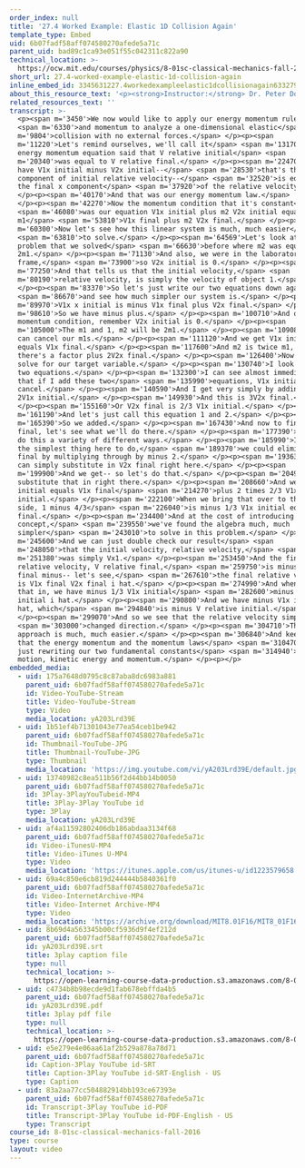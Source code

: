 ```yaml
---
order_index: null
title: '27.4 Worked Example: Elastic 1D Collision Again'
template_type: Embed
uid: 6b07fadf58aff074580270afede5a71c
parent_uid: bad89c1ca93e051f55c042311c822a90
technical_location: >-
  https://ocw.mit.edu/courses/physics/8-01sc-classical-mechanics-fall-2016/week-9-collision-theory/27.4-worked-example-elastic-1d-collision-again/27.4-worked-example-elastic-1d-collision-again
short_url: 27.4-worked-example-elastic-1d-collision-again
inline_embed_id: 3345631227.4workedexampleelastic1dcollisionagain6332795
about_this_resource_text: '<p><strong>Instructor:</strong> Dr. Peter Dourmashkin</p>'
related_resources_text: ''
transcript: >-
  <p><span m='3450'>We now would like to apply our energy momentum rule</span>
  <span m='6330'>and momentum to analyze a one-dimensional elastic</span> <span
  m='9804'>collision with no external forces.</span> </p><p><span
  m='11220'>Let's remind ourselves, we'll call it</span> <span m='13170'>the
  energy momentum equation said that V relative initial</span> <span
  m='20340'>was equal to V relative final.</span> </p><p><span m='22470'>So we
  have V1x initial minus V2x initial--</span> <span m='28530'>that's the x
  component of initial relative velocity--</span> <span m='32520'>is equal to
  the final x component</span> <span m='37920'>of the relative velocity.</span>
  </p><p><span m='40170'>And that was our energy momentum law.</span>
  </p><p><span m='42270'>Now the momentum condition that it's constant</span>
  <span m='46080'>was our equation V1x initial plus m2 V2x initial equals
  m1</span> <span m='53810'>V1x final plus m2 V2x final.</span> </p><p><span
  m='60300'>Now let's see how this linear system is much, much easier</span>
  <span m='63810'>to solve.</span> </p><p><span m='64569'>Let's look at the same
  problem that we solved</span> <span m='66630'>before where m2 was equal
  2m1.</span> </p><p><span m='71130'>And also, we were in the laboratory
  frame,</span> <span m='73900'>so V2x initial is 0.</span> </p><p><span
  m='77250'>And that tells us that the initial velocity,</span> <span
  m='80190'>relative velocity, is simply the velocity of object 1.</span>
  </p><p><span m='83370'>So let's just write our two equations down again</span>
  <span m='86670'>and see how much simpler our system is.</span> </p><p><span
  m='89970'>V1x x initial is minus V1x final plus V2x final.</span> </p><p><span
  m='98610'>So we have minus plus.</span> </p><p><span m='100710'>And our
  momentum condition, remember V2x initial is 0.</span> </p><p><span
  m='105000'>The m1 and 1, m2 will be 2m1.</span> </p><p><span m='109080'>So we
  can cancel our m1s.</span> </p><p><span m='111120'>And we get V1x initial
  equals V1x final.</span> </p><p><span m='117600'>And m2 is twice m1, so
  there's a factor plus 2V2x final.</span> </p><p><span m='126400'>Now I want to
  solve for our target variable.</span> </p><p><span m='130740'>I look at these
  two equations.</span> </p><p><span m='132300'>I can see almost immediately
  that if I add these two</span> <span m='135990'>equations, V1x initial will
  cancel.</span> </p><p><span m='140590'>And I get very simply by adding, we get
  2V1x initial.</span> </p><p><span m='149930'>And this is 3V2x final.</span>
  </p><p><span m='155160'>Or V2x final is 2/3 V1x initial.</span> </p><p><span
  m='161190'>And let's just call this equation 1 and 2.</span> </p><p><span
  m='165390'>So we added.</span> </p><p><span m='167430'>And now to find V1x
  final, let's see what we'll do there.</span> </p><p><span m='177390'>So we can
  do this a variety of different ways.</span> </p><p><span m='185990'>I think
  the simplest thing here to do,</span> <span m='189370'>we could eliminate V2x
  final by multiplying through by minus 2.</span> </p><p><span m='193630'>Or we
  can simply substitute in V2x final right here.</span> </p><p><span
  m='199900'>And we get-- so let's do that.</span> </p><p><span m='204970'>Let's
  substitute that in right there.</span> </p><p><span m='208660'>And we get V1x
  initial equals V1x final</span> <span m='214270'>plus 2 times 2/3 V1x
  initial.</span> </p><p><span m='222100'>When we bring that over to the other
  side, 1 minus 4/3</span> <span m='226040'>is minus 1/3 V1x initial equals V1x
  final.</span> </p><p><span m='234400'>And at the cost of introducing a new
  concept,</span> <span m='239550'>we've found the algebra much, much
  simpler</span> <span m='243010'>to solve in this problem.</span> </p><p><span
  m='245600'>And we can just double check our result</span> <span
  m='248050'>that the initial velocity, relative velocity,</span> <span
  m='251380'>was simply Vx1.</span> </p><p><span m='253450'>And the final
  relative velocity, V relative final,</span> <span m='259750'>is minus V1x
  final minus-- let's see,</span> <span m='267610'>the final relative velocity
  is V1x final V2x final i hat.</span> </p><p><span m='274990'>And when we put
  that in, we have minus 1/3 V1x initial</span> <span m='282600'>minus 2/3 V1x
  initial i hat.</span> </p><p><span m='290800'>And we have minus V1x initial i
  hat, which</span> <span m='294840'>is minus V relative initial.</span>
  </p><p><span m='299070'>And so we see that the relative velocity simply</span>
  <span m='303000'>changed direction.</span> </p><p><span m='304710'>This
  approach is much, much easier.</span> </p><p><span m='306840'>And keep in mind
  that the energy momentum and the momentum laws</span> <span m='310470'>are
  just rewriting our two fundamental constants</span> <span m='314940'>of
  motion, kinetic energy and momentum.</span> </p><p></p>
embedded_media:
  - uid: 175a7648d0795c8c87aba8dc6983a881
    parent_uid: 6b07fadf58aff074580270afede5a71c
    id: Video-YouTube-Stream
    title: Video-YouTube-Stream
    type: Video
    media_location: yA203Lrd39E
  - uid: 1b51ef4b71301043e77ea54ceb1be942
    parent_uid: 6b07fadf58aff074580270afede5a71c
    id: Thumbnail-YouTube-JPG
    title: Thumbnail-YouTube-JPG
    type: Thumbnail
    media_location: 'https://img.youtube.com/vi/yA203Lrd39E/default.jpg'
  - uid: 13740982c8ea511b56f2d44bb14b0050
    parent_uid: 6b07fadf58aff074580270afede5a71c
    id: 3Play-3PlayYouTubeid-MP4
    title: 3Play-3Play YouTube id
    type: 3Play
    media_location: yA203Lrd39E
  - uid: af4a11592802406db186abdaa3134f68
    parent_uid: 6b07fadf58aff074580270afede5a71c
    id: Video-iTunesU-MP4
    title: Video-iTunes U-MP4
    type: Video
    media_location: 'https://itunes.apple.com/us/itunes-u/id1223579658'
  - uid: 69a4c850e6cb819d244444b5840361f0
    parent_uid: 6b07fadf58aff074580270afede5a71c
    id: Video-InternetArchive-MP4
    title: Video-Internet Archive-MP4
    type: Video
    media_location: 'https://archive.org/download/MIT8.01F16/MIT8_01F16_L27v04_360p.mp4'
  - uid: 8b69d4a563345b00cf5936d9f4ef212d
    parent_uid: 6b07fadf58aff074580270afede5a71c
    id: yA203Lrd39E.srt
    title: 3play caption file
    type: null
    technical_location: >-
      https://open-learning-course-data-production.s3.amazonaws.com/8-01sc-classical-mechanics-fall-2016/8b69d4a563345b00cf5936d9f4ef212d_yA203Lrd39E.srt
  - uid: c4734b8b98ecde9d1fab678ebffda4b5
    parent_uid: 6b07fadf58aff074580270afede5a71c
    id: yA203Lrd39E.pdf
    title: 3play pdf file
    type: null
    technical_location: >-
      https://open-learning-course-data-production.s3.amazonaws.com/8-01sc-classical-mechanics-fall-2016/c4734b8b98ecde9d1fab678ebffda4b5_yA203Lrd39E.pdf
  - uid: e5e279e4e06aa61af2b529a878a78d71
    parent_uid: 6b07fadf58aff074580270afede5a71c
    id: Caption-3Play YouTube id-SRT
    title: Caption-3Play YouTube id-SRT-English - US
    type: Caption
  - uid: 83a2aa77cc504882914bb193ce67393e
    parent_uid: 6b07fadf58aff074580270afede5a71c
    id: Transcript-3Play YouTube id-PDF
    title: Transcript-3Play YouTube id-PDF-English - US
    type: Transcript
course_id: 8-01sc-classical-mechanics-fall-2016
type: course
layout: video
---
```

